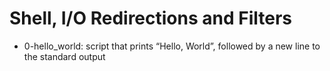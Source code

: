 # Shell, I/O Redirections and Filters
* 0-hello_world: script that prints “Hello, World”, followed by a new line to the standard output
